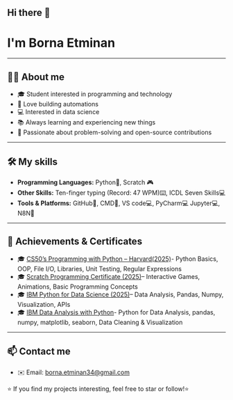 ## Hi there 👋
# I'm Borna Etminan 
---
## 🧑‍💻 About me
- 🎓 Student interested in programming and technology
- 🤖 Love building automations
- 💻 Interested in data science
- 📚 Always learning and experiencing new things 
- 🌟 Passionate about problem-solving and open-source contributions
---
## 🛠 My skills
- **Programming Languages:** Python🐍, Scratch 🎮
- **Other Skills:** Ten-finger typing (Record: 47 WPM)⌨️, ICDL Seven Skills💻
- **Tools & Platforms:** GitHub🔧, CMD🔧, VS code💻, PyCharm💻 Jupyter💻, N8N🔁
---
## 📌 Achievements & Certificates
- 🎓 [CS50’s Programming with Python – Harvard(2025)](https://cs50.harvard.edu/certificates/2be2f991-3d16-43bb-84ca-8f97a6787d58)- Python Basics, OOP, File I/O, Libraries, Unit Testing, Regular Expressions
- 🎓 [Scratch Programming Certificate (2025)](./certificates/Scratch_certificate.jpg)– Interactive Games, Animations, Basic Programming Concepts
- 🎓 [IBM Python for Data Science (2025)](https://www.credly.com/badges/67ef610a-277b-42f0-a7ae-a37c9e268f68/public_url)– Data Analysis, Pandas, Numpy, Visualization, APIs
- 🎓 [IBM Data Analysis with Python](https://courses.yl-ptech.skillsnetwork.site/certificates/0d5f112a5a5b42adab689f53598b55ea)- Python for Data Analysis, pandas, numpy, matplotlib, seaborn, Data Cleaning & Visualization
---
## 📫 Contact me
- ✉️ Email: borna.etminan34@gmail.com

⭐️ If you find my projects interesting, feel free to star or follow!⭐️

